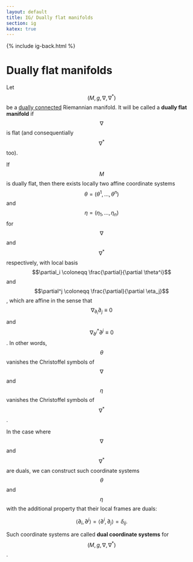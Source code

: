 ```yaml
---
layout: default
title: IG/ Dually flat manifolds
section: ig
katex: true
---
```


{% include ig-back.html %}

# Dually flat manifolds

Let $$(M,g,\nabla,\nabla^*)$$ be a [dually connected](/information-geometry/dual-connections.html) Riemannian manifold. It will be called a **dually flat manifold** if $$\nabla$$ is flat (and consequentially $$\nabla^*$$ too).

If $$M$$ is dually flat, then there exists locally two affine coordinate systems $$\theta=(\theta^1,\dots,\theta^n)$$ and $$\eta=(\eta_1,\dots,\eta_n)$$ for $$\nabla$$ and $$\nabla^*$$ respectively, with local basis $$\partial_i \coloneqq \frac{\partial}{\partial \theta^i}$$ and $$\partial^j \coloneqq \frac{\partial}{\partial \eta_j}$$, which are affine in the sense that $$\nabla_{\partial_i} \partial_j \equiv 0$$ and $$\nabla^*_{\partial^i} \partial^j \equiv 0$$. In other words, $$\theta$$ vanishes the Christoffel symbols of $$\nabla$$ and $$\eta$$ vanishes the Christoffel symbols of $$\nabla^*$$.

In the case where $$\nabla$$ and $$\nabla^*$$ are duals, we can construct such coordinate systems $$\theta$$ and $$\eta$$ with the additional property that their local frames are duals:

$$ \langle \partial_i, \partial^j \rangle = \langle \partial^i, \partial_j \rangle = \delta_{ij}.$$

Such coordinate systems are called **dual coordinate systems** for $$(M,g,\nabla,\nabla^*)$$.
